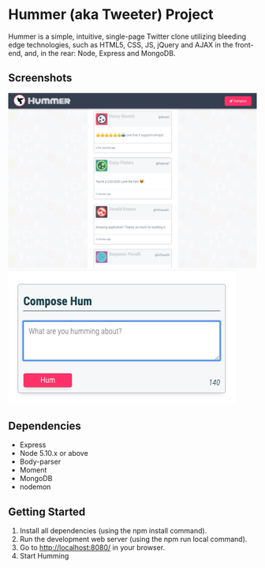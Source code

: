 # Hummer (aka Tweeter) Project

Hummer is a simple, intuitive, single-page Twitter clone utilizing bleeding edge technologies, such as HTML5, CSS, JS, jQuery and AJAX in the front-end, and, in the rear: Node, Express and MongoDB.

## Screenshots

![Homepage](/screenshots/SPA.png)
![Hum Box Detail](/screenshots/hum-box-detail.png)

## Dependencies

- Express
- Node 5.10.x or above
- Body-parser
- Moment
- MongoDB
- nodemon

## Getting Started

1. Install all dependencies (using the npm install command).
2. Run the development web server (using the npm run local command).
3. Go to <http://localhost:8080/> in your browser.
4. Start Humming
